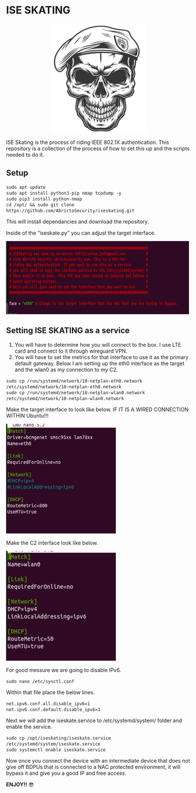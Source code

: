 # ISE SKATING<br />
<p align="center">
  <img width="260" height="300" src="./img/skull.png">
</p>

ISE Skating is the process of riding IEEE 802.1X authentication. This repository is a collection of the process of how to set this up and the scripts needed to do it. 

## Setup 
```
sudo apt update 
sudo apt install python3-pip nmap tcpdump -y
sudo pip3 install python-nmap
cd /opt/ && sudo git clone https://github.com/AbrictoSecurity/iseskating.git
```
This will install dependancies and download the repository. 

Inside of the "iseskate.py" you can adjust the target interface. 
<p align="left">
  <img width="500" height="200" src="./img/face.png">
</p>

## Setting ISE SKATING as a service
1. You will have to determine how you will connect to the box. I use LTE card and connect to it through wireguard VPN. 
2. You will have to set the metrics for that interface to use it as the primary default gateway.
Below I am setting up the eth0 interface as the target and the wlan0 as my connection to my C2.
```
sudo cp /run/systemd/network/10-netplan-eth0.network /etc/systemd/network/10-netplan-eth0.network
sudo cp /run/systemd/network/10-netplan-wlan0.network /etc/systemd/network/10-netplan-wlan0.network
```
Make the target interface to look like below. IF IT IS A WIRED CONNECTION WITHIN Ubuntu!!!
<p align="left">
  <img width="300" height="300" src="./img/eth0.png">
</p>

Make the C2 interface look like below.
<p align="left">
  <img width="300" height="300" src="./img/wireless.png">
</p>

For good messure we are going to disable IPv6. 
```
sudo nano /etc/sysctl.conf
```
Within that file place the below lines.
```
net.ipv6.conf.all.disable_ipv6=1
net.ipv6.conf.default.disable_ipv6=1
```
Next we will add the iseskate.service to /etc/systemd/system/ folder and enable the service. 
```
sudo cp /opt/iseskating/iseskate.service /etc/systemd/system/iseskate.service
sudo systemctl enable iseskate.service
```

Now once you connect the device with an intermediate device that does not give off BDPUs that is connected to a NAC protected environment, it will bypass it and give you a good IP and free access. 


**ENJOY!!** :sunglasses:
